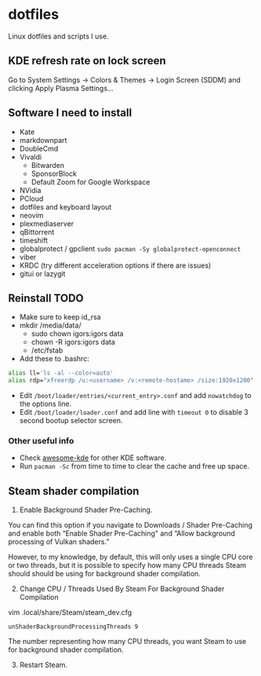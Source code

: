 # dotfiles
Linux dotfiles and scripts I use.

## KDE refresh rate on lock screen
Go to System Settings → Colors & Themes → Login Screen (SDDM) and clicking Apply Plasma Settings…

## Software I need to install

- Kate
- markdownpart
- DoubleCmd
- Vivaldi
    - Bitwarden
    - SponsorBlock
    - Default Zoom for Google Workspace
- NVidia
- PCloud
- dotfiles and keyboard layout
- neovim
- plexmediaserver
- qBittorrent
- timeshift
- globalprotect / gpclient `sudo pacman -Sy globalprotect-openconnect`
- viber
- KRDC (try different acceleration options if there are issues)
- gitui or lazygit

## Reinstall TODO
- Make sure to keep id_rsa
- mkdir /media/data/
    - sudo chown igors:igors data
    - chown -R igors:igors data
    - /etc/fstab
- Add these to .bashrc:

```sh
alias ll='ls -al --color=auto'
alias rdp="xfreerdp /u:<username> /v:<remote-hostame> /size:1920x1200"
```

- Edit `/boot/loader/entries/<current_entry>.conf` and add `nowatchdog` to the options line.
- Edit `/boot/loader/loader.conf` and add line with `timeout 0` to disable 3 second bootup selector screen.

### Other useful info

- Check [awesome-kde](https://github.com/shvedes/awesome-kde) for other KDE software.
- Run `pacman -Sc` from time to time to clear the cache and free up space.

## Steam shader compilation

1. Enable Background Shader Pre-Caching.

You can find this option if you navigate to Downloads / Shader Pre-Caching and enable both “Enable Shader Pre-Caching" and “Allow background processing of Vulkan shaders.” 

However, to my knowledge, by default, this will only uses a single CPU core or two threads, but it is possible to specify how many CPU threads Steam should should be using for background shader compilation.

2. Change CPU / Threads Used By Steam For Background Shader Compilation

vim .local/share/Steam/steam_dev.cfg
```
unShaderBackgroundProcessingThreads 9
```
The number representing how many CPU threads, you want Steam to use for background shader compilation. 

3. Restart Steam. 

